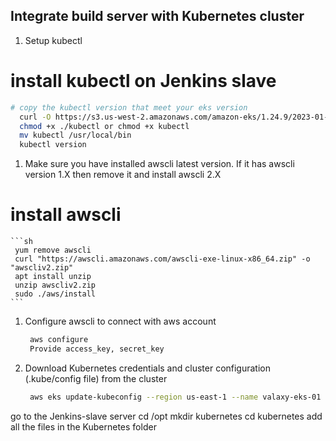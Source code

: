 ## Integrate build server with Kubernetes cluster 

1. Setup kubectl  
# install kubectl on Jenkins slave 
   ```sh 
   # copy the kubectl version that meet your eks version
     curl -O https://s3.us-west-2.amazonaws.com/amazon-eks/1.24.9/2023-01-11/bin/linux/amd64/kubectl
     chmod +x ./kubectl or chmod +x kubectl
     mv kubectl /usr/local/bin
     kubectl version
   ``` 

1. Make sure you have installed awscli latest version. If it has awscli version 1.X then remove it and install awscli 2.X  
# install awscli
    ```sh 
     yum remove awscli 
     curl "https://awscli.amazonaws.com/awscli-exe-linux-x86_64.zip" -o "awscliv2.zip"
     apt install unzip
     unzip awscliv2.zip
     sudo ./aws/install
    ```

1. Configure awscli to connect with aws account  
    ```sh 
     aws configure
     Provide access_key, secret_key
    ```

1. Download Kubernetes credentials and cluster configuration (.kube/config file) from the cluster  

   ```sh 
    aws eks update-kubeconfig --region us-east-1 --name valaxy-eks-01
   ```
go to the Jenkins-slave server
cd /opt
mkdir kubernetes 
cd kubernetes
add all the files in the Kubernetes folder

